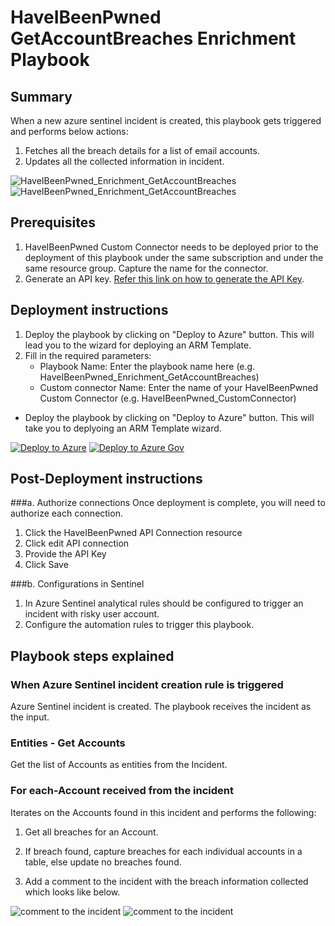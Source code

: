 # HaveIBeenPwned GetAccountBreaches Enrichment Playbook
 ## Summary
 When a new azure sentinel incident is created, this playbook gets triggered and performs below actions:
 1. Fetches all the breach details for a list of email accounts.
 2. Updates all the collected information in incident.


![HaveIBeenPwned_Enrichment_GetAccountBreaches](./Images/PlaybookdesignerLight.png)<br>
![HaveIBeenPwned_Enrichment_GetAccountBreaches](./Images/PlaybookdesignerDark.png)<br>
## Prerequisites
1. HaveIBeenPwned Custom Connector needs to be deployed prior to the deployment of this playbook under the same subscription and under the same resource group. Capture the name for the connector.
2. Generate an API key. [Refer this link on how to generate the API Key](https://haveibeenpwned.com/API/Key).

## Deployment instructions
1. Deploy the playbook by clicking on "Deploy to Azure" button. This will lead you to the wizard for deploying an ARM Template.
2. Fill in the required parameters:
    * Playbook Name: Enter the playbook name here (e.g. HaveIBeenPwned_Enrichment_GetAccountBreaches)
    * Custom connector Name: Enter the name of your HaveIBeenPwned Custom Connector (e.g. HaveIBeenPwned_CustomConnector)<br>

* Deploy the playbook by clicking on "Deploy to Azure" button. This will take you to deplyoing an ARM Template wizard.

[![Deploy to Azure](https://aka.ms/deploytoazurebutton)](https://portal.azure.com/#create/Microsoft.Template/uri/https%3A%2F%2Fraw.githubusercontent.com%2FAzure%2FAzure-Sentinel%2Fmaster%2FPlaybooks%2FHaveIBeenPwned%2FPlaybooks%2FHaveIBeenPwned_Enrichment_GetAccountBreaches%2Fazuredeploy.json)
[![Deploy to Azure Gov](https://aka.ms/deploytoazuregovbutton)](https://portal.azure.us/#create/Microsoft.Template/uri/https%3A%2F%2Fraw.githubusercontent.com%2FAzure%2FAzure-Sentinel%2Fmaster%2FPlaybooks%2FHaveIBeenPwned%2FPlaybooks%2FHaveIBeenPwned_Enrichment_GetAccountBreaches%2Fazuredeploy.json)

## Post-Deployment instructions
###a. Authorize connections
Once deployment is complete, you will need to authorize each connection.
1.	Click the HaveIBeenPwned API Connection  resource
2.	Click edit API connection
3.	Provide the API Key
4.	Click Save


###b. Configurations in Sentinel
1. In Azure Sentinel analytical rules should be configured to trigger an incident with risky user account.
2. Configure the automation rules to trigger this playbook.

## Playbook steps explained

### When Azure Sentinel incident creation rule is triggered

Azure Sentinel incident is created. The playbook receives the incident as the input.

### Entities - Get Accounts

Get the list of Accounts as entities from the Incident.

### For each-Account received from the incident

Iterates on the Accounts found in this incident and performs the following:

 1. Get all breaches for an Account.

 2. If breach found, capture breaches for each individual accounts in a table, else update no breaches found.

 3. Add a comment to the incident with the breach information collected which looks like below.

![comment to the incident](./Images/IncidentcommentLight.PNG)
![comment to the incident](./Images/IncidentcommentDark.PNG)
